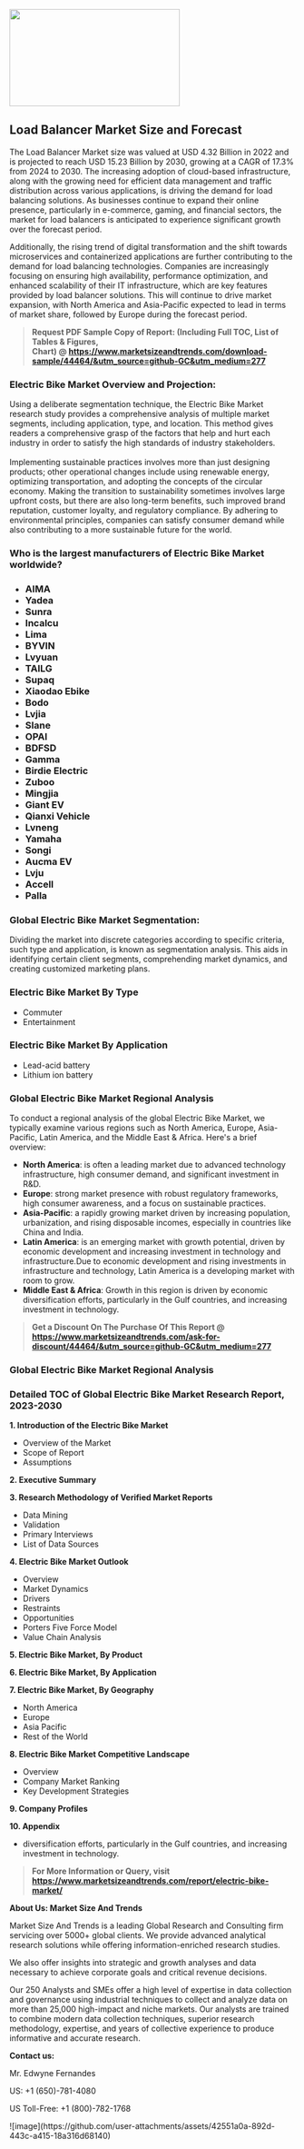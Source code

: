 <p><img class="alignnone size-medium wp-image-20088" src="https://ffe5etoiles.com/wp-content/uploads/2024/12/MST1-300x171.png" alt="" width="300" height="171" /></p><h2>Load Balancer Market Size and Forecast</h2><p>The Load Balancer Market size was valued at USD 4.32 Billion in 2022 and is projected to reach USD 15.23 Billion by 2030, growing at a CAGR of 17.3% from 2024 to 2030. The increasing adoption of cloud-based infrastructure, along with the growing need for efficient data management and traffic distribution across various applications, is driving the demand for load balancing solutions. As businesses continue to expand their online presence, particularly in e-commerce, gaming, and financial sectors, the market for load balancers is anticipated to experience significant growth over the forecast period.</p><p>Additionally, the rising trend of digital transformation and the shift towards microservices and containerized applications are further contributing to the demand for load balancing technologies. Companies are increasingly focusing on ensuring high availability, performance optimization, and enhanced scalability of their IT infrastructure, which are key features provided by load balancer solutions. This will continue to drive market expansion, with North America and Asia-Pacific expected to lead in terms of market share, followed by Europe during the forecast period.</p></p><blockquote id="" class=""><strong>Request PDF Sample Copy of Report: (Including Full TOC, List of Tables &amp; Figures, Chart)&nbsp;@&nbsp;<strong><a href="https://www.marketsizeandtrends.com/download-sample/44464/&utm_source=github-GC&utm_medium=277" target="_blank">https://www.marketsizeandtrends.com/download-sample/44464/&utm_source=github-GC&utm_medium=277</a></strong></strong></blockquote><h3 id="" class="">Electric Bike Market&nbsp;Overview and Projection:</h3><p id="" class="">Using a deliberate segmentation technique, the Electric Bike Market research study provides a comprehensive analysis of multiple market segments, including application, type, and location. This method gives readers a comprehensive grasp of the factors that help and hurt each industry in order to satisfy the high standards of industry stakeholders. <br /> <br />Implementing sustainable practices involves more than just designing products; other operational changes include using renewable energy, optimizing transportation, and adopting the concepts of the circular economy. Making the transition to sustainability sometimes involves large upfront costs, but there are also long-term benefits, such improved brand reputation, customer loyalty, and regulatory compliance. By adhering to environmental principles, companies can satisfy consumer demand while also contributing to a more sustainable future for the world.</p><h3 id="" class="">Who is the largest manufacturers of&nbsp;Electric Bike Market worldwide?</h3><h3 class=""><p><ul><li>AIMA </li><li> Yadea </li><li> Sunra </li><li> Incalcu </li><li> Lima </li><li> BYVIN </li><li> Lvyuan </li><li> TAILG </li><li> Supaq </li><li> Xiaodao Ebike </li><li> Bodo </li><li> Lvjia </li><li> Slane </li><li> OPAI </li><li> BDFSD </li><li> Gamma </li><li> Birdie Electric </li><li> Zuboo </li><li> Mingjia </li><li> Giant EV </li><li> Qianxi Vehicle </li><li> Lvneng </li><li> Yamaha </li><li> Songi </li><li> Aucma EV </li><li> Lvju </li><li> Accell </li><li> Palla</li></ul></p></h3><h3 id="" class="">Global&nbsp;Electric Bike Market Segmentation:</h3><p id="" class="">Dividing the market into discrete categories according to specific criteria, such type and application, is known as segmentation analysis. This aids in identifying certain client segments, comprehending market dynamics, and creating customized marketing plans.</p><h3 id="" class="">Electric Bike Market&nbsp;By Type</h3><p><p><ul><li>Commuter </li><li> Entertainment</p></li></ul></p></p><h3 id="" class="">Electric Bike Market&nbsp;By Application</h3><p class=""><p><ul><li>Lead-acid battery </li><li> Lithium ion battery</li></ul></p></p><h3 id="" class="">Global Electric Bike Market Regional Analysis</h3><p id="" class="">To conduct a regional analysis of the global Electric Bike Market, we typically examine various regions such as North America, Europe, Asia-Pacific, Latin America, and the Middle East &amp; Africa. Here's a brief overview:</p><ul><li><strong>North America</strong>: is often a leading market due to advanced technology infrastructure, high consumer demand, and significant investment in R&amp;D.</li><li><strong>Europe</strong>: strong market presence with robust regulatory frameworks, high consumer awareness, and a focus on sustainable practices.</li><li><strong>Asia-Pacific</strong>: a rapidly growing market driven by increasing population, urbanization, and rising disposable incomes, especially in countries like China and India.</li><li><strong>Latin America</strong>: is an emerging market with growth potential, driven by economic development and increasing investment in technology and infrastructure.Due to economic development and rising investments in infrastructure and technology, Latin America is a developing market with room to grow.</li><li><strong>Middle East &amp; Africa</strong>: Growth in this region is driven by economic diversification efforts, particularly in the Gulf countries, and increasing investment in technology.</li></ul><blockquote id="" class=""><strong>Get a Discount On The Purchase Of This Report @ <strong><a href="https://www.marketsizeandtrends.com/ask-for-discount/44464/&utm_source=github-GC&utm_medium=277" target="_blank">https://www.marketsizeandtrends.com/ask-for-discount/44464/&utm_source=github-GC&utm_medium=277</a></strong></strong></blockquote><h3 id="" class="">Global Electric Bike Market Regional Analysis</h3><h3 id="" class="">Detailed TOC of Global Electric Bike Market Research Report, 2023-2030</h3><p id="" class=""><strong>1. Introduction of the Electric Bike Market</strong></p><ul><li>Overview of the Market</li><li>Scope of Report</li><li>Assumptions</li></ul><p id="" class=""><strong>2. Executive Summary</strong></p><p id="" class=""><strong>3. Research Methodology of Verified Market Reports</strong></p><ul><li>Data Mining</li><li>Validation</li><li>Primary Interviews</li><li>List of Data Sources</li></ul><p id="" class=""><strong>4. Electric Bike Market Outlook</strong></p><ul><li>Overview</li><li>Market Dynamics</li><li>Drivers</li><li>Restraints</li><li>Opportunities</li><li>Porters Five Force Model</li><li>Value Chain Analysis</li></ul><p id="" class=""><strong>5. Electric Bike Market, By Product</strong></p><p id="" class=""><strong>6. Electric Bike Market, By Application</strong></p><p id="" class=""><strong>7. Electric Bike Market, By Geography</strong></p><ul><li>North America</li><li>Europe</li><li>Asia Pacific</li><li>Rest of the World</li></ul><p id="" class=""><strong>8. Electric Bike Market Competitive Landscape</strong></p><ul><li>Overview</li><li>Company Market Ranking</li><li>Key Development Strategies</li></ul><p id="" class=""><strong>9. Company Profiles</strong></p><p id="" class=""><strong>10. Appendix</strong></p><ul><li>diversification efforts, particularly in the Gulf countries, and increasing investment in technology.</li></ul><blockquote id="" class=""><strong>For More Information or Query, visit <strong><strong><a href="https://www.marketsizeandtrends.com/report/electric-bike-market/" target="_blank">https://www.marketsizeandtrends.com/report/electric-bike-market/</a></strong></strong></strong></blockquote><p id="" class=""><strong>About Us: Market Size And Trends</strong></p><p id="" class="">Market Size And Trends is a leading Global Research and Consulting firm servicing over 5000+ global clients. We provide advanced analytical research solutions while offering information-enriched research studies.</p><p id="" class="">We also offer insights into strategic and growth analyses and data necessary to achieve corporate goals and critical revenue decisions.</p><p id="" class="">Our 250 Analysts and SMEs offer a high level of expertise in data collection and governance using industrial techniques to collect and analyze data on more than 25,000 high-impact and niche markets. Our analysts are trained to combine modern data collection techniques, superior research methodology, expertise, and years of collective experience to produce informative and accurate research.</p><p id="" class=""><strong>Contact us:</strong></p><p id="" class="">Mr. Edwyne Fernandes</p><p id="" class="">US: +1 (650)-781-4080</p><p id="" class="">US Toll-Free: +1 (800)-782-1768</p>
![image](https://github.com/user-attachments/assets/42551a0a-892d-443c-a415-18a316d68140)
